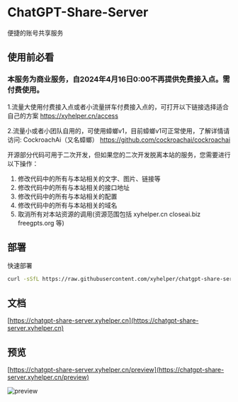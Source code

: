 # ChatGPT-Share-Server

便捷的账号共享服务

## 使用前必看

### 本服务为商业服务，自2024年4月16日0:00不再提供免费接入点。需付费使用。

1.流量大使用付费接入点或者小流量拼车付费接入点的，可打开以下链接选择适合自己的方案
https://xyhelper.cn/access

2.流量小或者小团队自用的，可使用蟑螂v1，目前蟑螂v1可正常使用，了解详情请访问:
CockroachAi（又名蟑螂）
https://github.com/cockroachai/cockroachai

开源部分代码可用于二次开发，但如果您的二次开发脱离本站的服务，您需要进行以下操作：

1. 修改代码中的所有与本站相关的文字、图片、链接等
2. 修改代码中的所有与本站相关的接口地址
3. 修改代码中的所有与本站相关的配置
4. 修改代码中的所有与本站相关的域名
5. 取消所有对本站资源的调用(资源范围包括 xyhelper.cn closeai.biz freegpts.org 等)



## 部署

快速部署

```bash
curl -sSfL https://raw.githubusercontent.com/xyhelper/chatgpt-share-server/deploy/quick-install.sh | bash
```

## 文档

[https://chatgpt-share-server.xyhelper.cn](https://chatgpt-share-server.xyhelper.cn)

## 预览

[https://chatgpt-share-server.xyhelper.cn/preview](https://chatgpt-share-server.xyhelper.cn/preview)

![preview](docs/.vuepress/public/images/chat.png)
